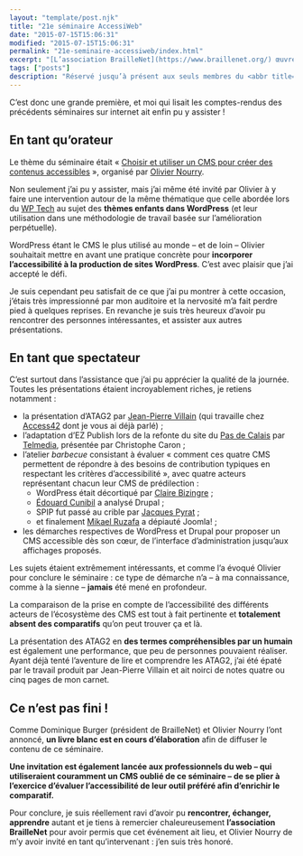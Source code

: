 ```yaml
---
layout: "template/post.njk"
title: "21e séminaire AccessiWeb"
date: "2015-07-15T15:06:31"
modified: "2015-07-15T15:06:31"
permalink: "21e-seminaire-accessiweb/index.html"
excerpt: "[L’association BrailleNet](https://www.braillenet.org/) œuvre depuis des années en faveur de l’accessibilité numérique. Elle est un acteur majeur de l’accessibilité en France, et a notamment créé le référentiel AccessiWeb ainsi que les formations. Les personnes ayant acquis l’expertise en évaluation ont accès au GTA, et ce dernier se réunit deux fois par an lors des séminaires."
tags: ["posts"]
description: "Réservé jusqu’à présent aux seuls membres du <abbr title=\"Groupe de Travail AccessiWeb\">GTA</abbr>, la 21<sup>e</sup> édition s’est ouverte aux non-membres."
---
```

C’est donc une grande première, et moi qui lisait les comptes-rendus des précédents séminaires sur internet ait enfin pu y assister&nbsp;!

## En tant qu’orateur

Le thème du séminaire était «&nbsp;[Choisir et utiliser un CMS pour créer des contenus accessibles](https://inova.snv.jussieu.fr/evenements/colloques/colloques/index.php?c=87)&nbsp;», organisé par [Olivier Nourry](https://accessiblog.fr/).

Non seulement j’ai pu y assister, mais j’ai même été invité par Olivier à y faire une intervention autour de la même thématique que celle abordée lors du [WP Tech](https://2014.wptech.fr) au sujet des **thèmes enfants dans WordPress** (et leur utilisation dans une méthodologie de travail basée sur l’amélioration perpétuelle).

WordPress étant le CMS le plus utilisé au monde –&nbsp;et de loin&nbsp;– Olivier souhaitait mettre en avant une pratique concrète pour **incorporer l’accessibilité à la production de sites WordPress**. C’est avec plaisir que j’ai accepté le défi.

Je suis cependant peu satisfait de ce que j’ai pu montrer à cette occasion, j’étais très impressionné par mon auditoire et la nervosité m’a fait perdre pied à quelques reprises. En revanche je suis très heureux d’avoir pu rencontrer des personnes intéressantes, et assister aux autres présentations.

## En tant que spectateur

C’est surtout dans l’assistance que j’ai pu apprécier la qualité de la journée. Toutes les présentations étaient incroyablement riches, je retiens notamment&nbsp;:

* la présentation d’ATAG2 par [Jean-Pierre Villain](https://twitter.com/villainjp) (qui travaille chez [Access42](https://access42.net/) dont je vous ai déjà parlé)&nbsp;;
* l’adaptation d’EZ Publish lors de la refonte du site du [Pas de Calais](https://www.pasdecalais.fr/) par [Telmedia](https://www.telmedia.fr/), présentée par Christophe Caron&nbsp;;
* l’atelier _barbecue_ consistant à évaluer «&nbsp;comment ces quatre CMS permettent de répondre à des besoins de contribution typiques en respectant les critères d’accessibilité&nbsp;», avec quatre acteurs représentant chacun leur CMS de prédilection&nbsp;:
  * WordPress était décortiqué par [Claire Bizingre](https://www.accesbilis.fr/)&nbsp;;
  * [Édouard Cunibil](https://duael.fr/) a analysé Drupal&nbsp;;
  * SPIP fut passé au crible par [Jacques Pyrat](https://www.pyrat.net/)&nbsp;;
  * et finalement [Mikael Ruzafa](https://cr2a-graphique.fr/) a dépiauté Joomla!&nbsp;;
* les démarches respectives de WordPress et Drupal pour proposer un CMS accessible dès son cœur, de l’interface d’administration jusqu’aux affichages proposés.

Les sujets étaient extrêmement intéressants, et comme l’a évoqué Olivier pour conclure le séminaire&nbsp;: ce type de démarche n’a –&nbsp;à ma connaissance, comme à la sienne&nbsp;– **jamais** été mené en profondeur.

La comparaison de la prise en compte de l’accessibilité des différents acteurs de l’écosystème des CMS est tout à fait pertinente et **totalement absent des comparatifs** qu’on peut trouver ça et là.

La présentation des ATAG2 en **des termes compréhensibles par un humain** est également une performance, que peu de personnes pouvaient réaliser. Ayant déjà tenté l’aventure de lire et comprendre les ATAG2, j’ai été épaté par le travail produit par Jean-Pierre Villain et ait noirci de notes quatre ou cinq pages de mon carnet.

## Ce n’est pas fini&nbsp;!

Comme Dominique Burger (président de BrailleNet) et Olivier Nourry l’ont annoncé, **un livre blanc est en cours d’élaboration** afin de diffuser le contenu de ce séminaire.

**Une invitation est également lancée aux professionnels du web –&nbsp;qui utiliseraient couramment un CMS oublié de ce séminaire&nbsp;– de se plier à l’exercice d’évaluer l’accessibilité de leur outil préféré afin d’enrichir le comparatif.**

Pour conclure, je suis réellement ravi d’avoir pu **rencontrer, échanger, apprendre** autant et je tiens à remercier chaleureusement **l’association BrailleNet** pour avoir permis que cet événement ait lieu, et Olivier Nourry de m’y avoir invité en tant qu’intervenant&nbsp;: j’en suis très honoré.
